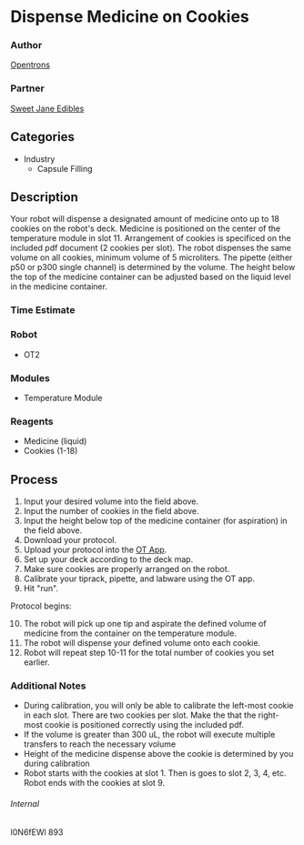 # Dispense Medicine on Cookies

### Author
[Opentrons](https://opentrons.com/)

### Partner
[Sweet Jane Edibles](https://www.sweetjaneedibles.com/)

## Categories
* Industry
	* Capsule Filling

## Description
Your robot will dispense a designated amount of medicine onto up to 18 cookies on the robot's deck. Medicine is positioned on the center of the temperature module in slot 11. Arrangement of cookies is specificed on the included pdf document (2 cookies per slot). The robot dispenses the same volume on all cookies, minimum volume of 5 microliters. The pipette (either p50 or p300 single channel) is determined by the volume. The height below the top of the medicine container can be adjusted based on the liquid level in the medicine container.

### Time Estimate

### Robot
* OT2

### Modules
* Temperature Module

### Reagents
* Medicine (liquid)
* Cookies (1-18)

## Process
1. Input your desired volume into the field above.
2. Input the number of cookies in the field above.
3. Input the height below top of the medicine container (for aspiration) in the field above.
4. Download your protocol.
5. Upload your protocol into the [OT App](http://opentrons.com/ot-app).
6. Set up your deck according to the deck map.
7. Make sure cookies are properly arranged on the robot.
8. Calibrate your tiprack, pipette, and labware using the OT app.
9. Hit "run".

Protocol begins:

10. The robot will pick up one tip and aspirate the defined volume of medicine from the container on the temperature module.
11. The robot will dispense your defined volume onto each cookie.
12. Robot will repeat step 10-11 for the total number of cookies you set earlier.

### Additional Notes
* During calibration, you will only be able to calibrate the left-most cookie in each slot. There are two cookies per slot. Make the that the right-most cookie is positioned correctly using the included pdf.
* If the volume is greater than 300 uL, the robot will execute multiple transfers to reach the necessary volume
* Height of the medicine dispense above the cookie is determined by you during calibration
* Robot starts with the cookies at slot 1. Then is goes to slot 2, 3, 4, etc. Robot ends with the cookies at slot 9.

###### Internal
I0N6fEWl
893
